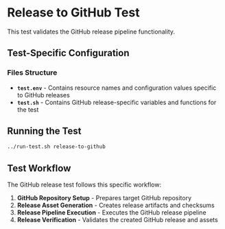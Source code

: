 # Release to GitHub Test

This test validates the GitHub release pipeline functionality.

## Test-Specific Configuration

### Files Structure

- **`test.env`** - Contains resource names and configuration values specific to GitHub releases
- **`test.sh`** - Contains GitHub release-specific variables and functions for the test

## Running the Test

```bash
../run-test.sh release-to-github
```

## Test Workflow

The GitHub release test follows this specific workflow:

1. **GitHub Repository Setup** - Prepares target GitHub repository
2. **Release Asset Generation** - Creates release artifacts and checksums
3. **Release Pipeline Execution** - Executes the GitHub release pipeline
4. **Release Verification** - Validates the created GitHub release and assets
